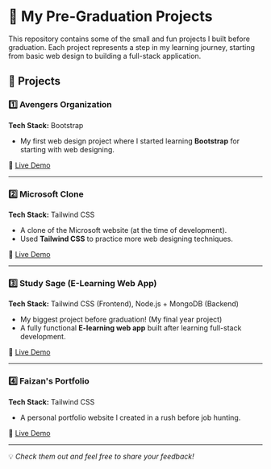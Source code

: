 # 🚀 My Pre-Graduation Projects 

This repository contains some of the small and fun projects I built before graduation. Each project represents a step in my learning journey, starting from basic web design to building a full-stack application.  

## 📌 Projects  

### 1️⃣ Avengers Organization  
**Tech Stack:** Bootstrap  
- My first web design project where I started learning **Bootstrap** for starting with web designing.  

🔗 [Live Demo](https://avengers-organisation.onrender.com)  

---  

### 2️⃣ Microsoft Clone  
**Tech Stack:** Tailwind CSS  
- A clone of the Microsoft website (at the time of development).  
- Used **Tailwind CSS** to practice more web designing techniques.  

🔗 [Live Demo](https://microsoft-clone-ezks.onrender.com)  

---  

### 3️⃣ Study Sage (E-Learning Web App)  
**Tech Stack:** Tailwind CSS (Frontend), Node.js + MongoDB (Backend)  
- My biggest project before graduation! (My final year project)  
- A fully functional **E-learning web app** built after learning full-stack development.  

🔗 [Live Demo](https://study-sage.onrender.com)  

---  

### 4️⃣ Faizan's Portfolio  
**Tech Stack:** Tailwind CSS  
- A personal portfolio website I created in a rush before job hunting.  

🔗 [Live Demo](https://faizans-portfolio-v3iq.onrender.com)  

---  

💡 *Check them out and feel free to share your feedback!*  
